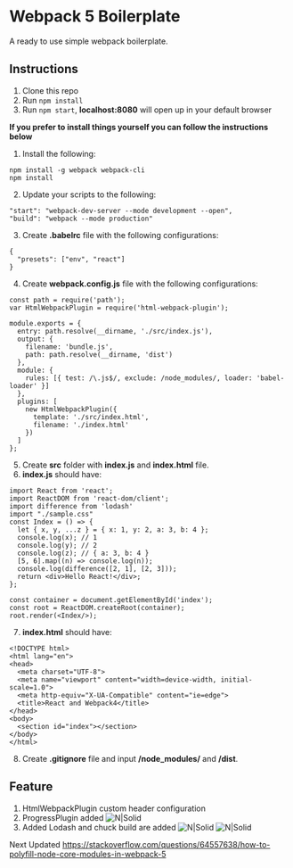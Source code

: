 # Webpack 5 Boilerplate

A ready to use simple webpack boilerplate.

## Instructions

1.  Clone this repo
2.  Run `npm install`
3.  Run `npm start`, **localhost:8080** will open up in your default browser

**If you prefer to install things yourself you can follow the instructions below**

1.  Install the following:
```
npm install -g webpack webpack-cli
npm install
```
2. Update your scripts to the following:
```
"start": "webpack-dev-server --mode development --open",
"build": "webpack --mode production"
```
3. Create **.babelrc** file with the following configurations:
```
{
  "presets": ["env", "react"]
}
```
4. Create **webpack.config.js** file with the following configurations:
```
const path = require('path');
var HtmlWebpackPlugin = require('html-webpack-plugin');

module.exports = {
  entry: path.resolve(__dirname, './src/index.js'),
  output: {
    filename: 'bundle.js',
    path: path.resolve(__dirname, 'dist')
  },
  module: {
    rules: [{ test: /\.js$/, exclude: /node_modules/, loader: 'babel-loader' }]
  },
  plugins: [
    new HtmlWebpackPlugin({
      template: './src/index.html',
      filename: './index.html'
    })
  ]
};

```
5. Create **src** folder with **index.js** and **index.html** file.
6. **index.js** should have:
```
import React from 'react';
import ReactDOM from 'react-dom/client';
import difference from 'lodash'
import "./sample.css"
const Index = () => {
  let { x, y, ...z } = { x: 1, y: 2, a: 3, b: 4 };
  console.log(x); // 1
  console.log(y); // 2
  console.log(z); // { a: 3, b: 4 }
  [5, 6].map((n) => console.log(n));
  console.log(difference([2, 1], [2, 3]));
  return <div>Hello React!</div>;
};

const container = document.getElementById('index');
const root = ReactDOM.createRoot(container);
root.render(<Index/>);

```
7. **index.html** should have:
```
<!DOCTYPE html>
<html lang="en">
<head>
  <meta charset="UTF-8">
  <meta name="viewport" content="width=device-width, initial-scale=1.0">
  <meta http-equiv="X-UA-Compatible" content="ie=edge">
  <title>React and Webpack4</title>
</head>
<body>
  <section id="index"></section>
</body>
</html>
```
8. Create **.gitignore** file and input **/node_modules/** and **/dist**.

## Feature
1. HtmlWebpackPlugin custom header configuration
2. ProgressPlugin added
![N|Solid](https://i.ibb.co/VYmkC2C/Screenshot-2020-05-07-at-4-08-57-PM.png)
3. Added Lodash and chuck build are added
![N|Solid](https://i.ibb.co/8m6xHYr/Screenshot-2020-05-07-at-4-14-21-PM.png)
![N|Solid](https://i.ibb.co/6mgM7h1/Screenshot-2020-05-07-at-4-16-31-PM.png)



Next Updated
https://stackoverflow.com/questions/64557638/how-to-polyfill-node-core-modules-in-webpack-5

